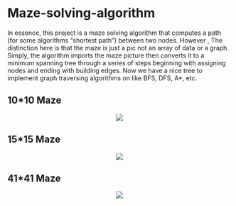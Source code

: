 # Maze-solving-algorithm

In essence, this project is a maze solving algorithm that computes a path (for some algorithms “shortest path”) between two nodes. However , The distinction here is that the maze is just a pic not an array of data or a graph. Simply, the algorithm imports the maze picture then converts it to a minimum spanning tree through a series of steps beginning with assigning nodes and ending with building edges. Now we have a nice tree to implement graph traversing algorithms on like BFS, DFS, A*, etc.

## 10*10 Maze

<p align="center">
  <img src="https://user-images.githubusercontent.com/59314933/144671264-79ead6cf-cacf-4dde-934c-b0e9a2c2ec56.gif">
</p>

## 15*15 Maze
<p align="center">
  <img src="https://user-images.githubusercontent.com/59314933/144920618-c57fa3bd-116e-4000-9530-4a722f611c8f.gif">
</p>

## 41*41 Maze
<p align="center">
  <img src="https://user-images.githubusercontent.com/59314933/144919753-6649ea3b-2da9-478e-beb3-2fff370a4617.gif">
</p>


